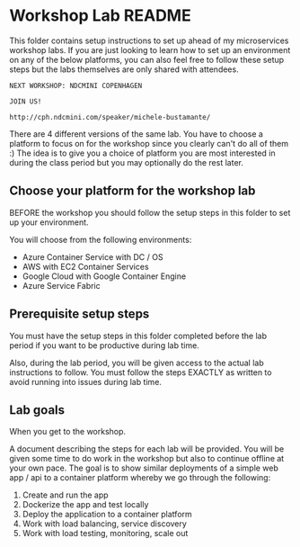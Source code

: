 # Workshop Lab README
This folder contains setup instructions to set up ahead of my microservices workshop labs.
If you are just looking to learn how to set up an environment on any of the below platforms, you can also feel free to follow these setup steps but the labs themselves are only shared with attendees.

```
NEXT WORKSHOP: NDCMINI COPENHAGEN

JOIN US!

http://cph.ndcmini.com/speaker/michele-bustamante/
```

There are 4 different versions of the same lab. You have to choose a platform to focus on for the workshop since you clearly can't do all of them :) 
The idea is to give you a choice of platform you are most interested in during the class period but you may optionally do the rest later.

## Choose your platform for the workshop lab
BEFORE the workshop you should follow the setup steps in this folder to set up your environment.

You will choose from the following environments:
* Azure Container Service with DC / OS
* AWS with EC2 Container Services
* Google Cloud with Google Container Engine 
* Azure Service Fabric

## Prerequisite setup steps
You must have the setup steps in this folder completed before the lab period if you want to be productive during lab time.

Also, during the lab period, you will be given access to the actual lab instructions to follow.
You must follow the steps EXACTLY as written to avoid running into issues during lab time. 

## Lab goals
When you get to the workshop.

A document describing the steps for each lab will be provided. You will be given some time to do work in the workshop but also to continue offline at your own pace. 
The goal is to show similar deployments of a simple web app / api to a container platform whereby we go through the following:
1. Create and run the app
2. Dockerize the app and test locally
3. Deploy the application to a container platform
4. Work with load balancing, service discovery
5. Work with load testing, monitoring, scale out


